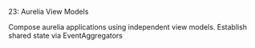 23: Aurelia View Models

Compose aurelia applications using independent view models. Establish shared state via EventAggregators